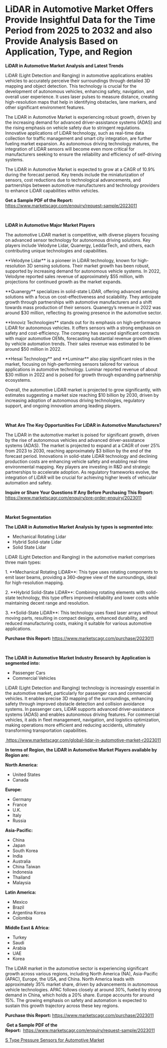 <p><h1>LiDAR in Automotive Market Offers Provide Insightful Data for the Time Period from 2025 to 2032 and also Provide Analysis Based on Application, Type, and Region</h1></p><p><strong>LiDAR in Automotive Market Analysis and Latest Trends</strong></p>
<p><p>LiDAR (Light Detection and Ranging) in automotive applications enables vehicles to accurately perceive their surroundings through detailed 3D mapping and object detection. This technology is crucial for the development of autonomous vehicles, enhancing safety, navigation, and overall user experience. It uses laser pulses to measure distance, creating high-resolution maps that help in identifying obstacles, lane markers, and other significant environment features.</p><p>The LiDAR in Automotive Market is experiencing robust growth, driven by the increasing demand for advanced driver-assistance systems (ADAS) and the rising emphasis on vehicle safety due to stringent regulations. Innovative applications of LiDAR technology, such as real-time data collection for traffic management and smart city integration, are further fueling market expansion. As autonomous driving technology matures, the integration of LiDAR sensors will become even more critical for manufacturers seeking to ensure the reliability and efficiency of self-driving systems.</p><p>The LiDAR in Automotive Market is expected to grow at a CAGR of 10.9% during the forecast period. Key trends include the miniaturization of sensors, cost reductions due to technological advancements, and partnerships between automotive manufacturers and technology providers to enhance LiDAR capabilities within vehicles.</p></p>
<p><strong>Get a Sample PDF of the Report:&nbsp;</strong> <a href="https://www.marketscagr.com/enquiry/request-sample/2023011?utm_campaign=2987&utm_medium=2&utm_source=Github&utm_content=ia&utm_term=29032025&utm_id=lidar-in-automotive">https://www.marketscagr.com/enquiry/request-sample/2023011</a></p>
<p>&nbsp;</p>
<p><strong>LiDAR in Automotive Major Market Players</strong></p>
<p><p>The automotive LiDAR market is competitive, with diverse players focusing on advanced sensor technology for autonomous driving solutions. Key players include Velodyne Lidar, Quanergy, LeddarTech, and others, each contributing unique technologies and capabilities.</p><p>**Velodyne Lidar** is a pioneer in LiDAR technology, known for high-resolution 3D sensing solutions. Their market growth has been robust, supported by increasing demand for autonomous vehicle systems. In 2022, Velodyne reported sales revenue of approximately $55 million, with projections for continued growth as the market expands.</p><p>**Quanergy** specializes in solid-state LiDAR, offering advanced sensing solutions with a focus on cost-effectiveness and scalability. They anticipate growth through partnerships with automotive manufacturers and a shift towards mass production of their sensors. Quanergy’s revenue in 2022 was around $30 million, reflecting its growing presence in the automotive sector.</p><p>**Innoviz Technologies** stands out for its emphasis on high-performance LiDAR for autonomous vehicles. It offers sensors with a strong emphasis on safety and cost-efficiency. The company has secured significant contracts with major automotive OEMs, forecasting substantial revenue growth driven by vehicle automation trends. Their sales revenue was estimated to be around $50 million in 2022.</p><p>**Hesai Technology** and **Luminar** also play significant roles in the market, focusing on high-performing sensors tailored for various applications in automotive technology. Luminar reported revenue of about $30 million in 2022 and is poised for growth through expanding partnership ecosystems.</p><p>Overall, the automotive LiDAR market is projected to grow significantly, with estimates suggesting a market size reaching $10 billion by 2030, driven by increasing adoption of autonomous driving technologies, regulatory support, and ongoing innovation among leading players.</p></p>
<p>&nbsp;</p>
<p><strong>What Are The Key Opportunities For LiDAR in Automotive Manufacturers?</strong></p>
<p><p>The LiDAR in the automotive market is poised for significant growth, driven by the rise of autonomous vehicles and advanced driver-assistance systems (ADAS). The market is projected to expand at a CAGR of over 25% from 2023 to 2030, reaching approximately $3 billion by the end of the forecast period. Innovations in solid-state LiDAR technology and declining production costs are enhancing vehicle safety and enabling real-time environmental mapping. Key players are investing in R&D and strategic partnerships to accelerate adoption. As regulatory frameworks evolve, the integration of LiDAR will be crucial for achieving higher levels of vehicular automation and safety.</p></p>
<p><strong>Inquire or Share Your Questions If Any Before Purchasing This Report:</strong> <a href="https://www.marketscagr.com/enquiry/pre-order-enquiry/2023011?utm_campaign=2987&utm_medium=2&utm_source=Github&utm_content=ia&utm_term=29032025&utm_id=lidar-in-automotive">https://www.marketscagr.com/enquiry/pre-order-enquiry/2023011</a></p>
<p>&nbsp;</p>
<p><strong>Market Segmentation</strong></p>
<p><strong>The LiDAR in Automotive Market Analysis by types is segmented into:</strong></p>
<p><ul><li>Mechanical Rotating Lidar</li><li>Hybrid Solid-state Lidar</li><li>Solid State Lidar</li></ul></p>
<p><p>LiDAR (Light Detection and Ranging) in the automotive market comprises three main types: </p><p>1. **Mechanical Rotating LiDAR**: This type uses rotating components to emit laser beams, providing a 360-degree view of the surroundings, ideal for high-resolution mapping.</p><p>2. **Hybrid Solid-State LiDAR**: Combining rotating elements with solid-state technology, this type offers improved reliability and lower costs while maintaining decent range and resolution.</p><p>3. **Solid-State LiDAR**: This technology uses fixed laser arrays without moving parts, resulting in compact designs, enhanced durability, and reduced manufacturing costs, making it suitable for various automotive applications.</p></p>
<p><strong>Purchase this Report:&nbsp;</strong><a href="https://www.marketscagr.com/purchase/2023011?utm_campaign=2987&utm_medium=2&utm_source=Github&utm_content=ia&utm_term=29032025&utm_id=lidar-in-automotive">https://www.marketscagr.com/purchase/2023011</a></p>
<p>&nbsp;</p>
<p><strong>The LiDAR in Automotive Market Industry Research by Application is segmented into:</strong></p>
<p><ul><li>Passenger Cars</li><li>Commercial Vehicles</li></ul></p>
<p><p>LiDAR (Light Detection and Ranging) technology is increasingly essential in the automotive market, particularly for passenger cars and commercial vehicles. It enables precise 3D mapping of the surroundings, enhancing safety through improved obstacle detection and collision avoidance systems. In passenger cars, LiDAR supports advanced driver-assistance systems (ADAS) and enables autonomous driving features. For commercial vehicles, it aids in fleet management, navigation, and logistics optimization, making operations more efficient and reducing accidents, ultimately transforming transportation capabilities.</p></p>
<p><a href="https://www.marketscagr.com/global-lidar-in-automotive-market-r2023011?utm_campaign=2987&utm_medium=2&utm_source=Github&utm_content=ia&utm_term=29032025&utm_id=lidar-in-automotive">&nbsp;https://www.marketscagr.com/global-lidar-in-automotive-market-r2023011</a></p>
<p><strong>In terms of Region, the LiDAR in Automotive Market Players available by Region are:</strong></p>
<p>
    <p> <strong> North America: </strong>
        <ul>
            <li>United States</li>
            <li>Canada</li>
        </ul>
        </p> 
    <p> <strong> Europe: </strong>
        <ul>
            <li>Germany</li>
            <li>France</li>
            <li>U.K.</li>
            <li>Italy</li>
            <li>Russia</li>
        </ul>
        </p> 
    <p> <strong> Asia-Pacific: </strong>
        <ul>
            <li>China</li>
            <li>Japan</li>
            <li>South Korea</li>
            <li>India</li>
            <li>Australia</li>
            <li>China Taiwan</li>
            <li>Indonesia</li>
            <li>Thailand</li>
            <li>Malaysia</li>
        </ul>
        </p> 
    <p> <strong> Latin America: </strong>
        <ul>
            <li>Mexico</li>
            <li>Brazil</li>
            <li>Argentina Korea</li>
            <li>Colombia</li>
        </ul>
        </p> 
    <p> <strong> Middle East & Africa: </strong>
        <ul>
            <li>Turkey</li>
            <li>Saudi</li>
            <li>Arabia</li>
            <li>UAE</li>
            <li>Korea</li>
        </ul>
    </p>
    </p>
<p><p>The LiDAR market in the automotive sector is experiencing significant growth across various regions, including North America (NA), Asia-Pacific (APAC), Europe, the USA, and China. North America leads with approximately 35% market share, driven by advancements in autonomous vehicle technologies. APAC follows closely at around 30%, fueled by strong demand in China, which holds a 20% share. Europe accounts for around 15%. The growing emphasis on safety and automation is expected to sustain this growth trajectory across these key regions.</p></p>
<p><strong>Purchase this Report: </strong><a href="https://www.marketscagr.com/purchase/2023011?utm_campaign=2987&utm_medium=2&utm_source=Github&utm_content=ia&utm_term=29032025&utm_id=lidar-in-automotive">https://www.marketscagr.com/purchase/2023011</a></p>
<p>&nbsp;<strong>Get a Sample PDF of the Report:&nbsp;&nbsp;</strong><a href="https://www.marketscagr.com/enquiry/request-sample/2023011?utm_campaign=2987&utm_medium=2&utm_source=Github&utm_content=ia&utm_term=29032025&utm_id=lidar-in-automotive">https://www.marketscagr.com/enquiry/request-sample/2023011</a></p>
<p><strong></strong></p>
<p><p><a href="https://github.com/alasmyayock/Market-Research-Report-List-1/blob/main/s-type-pressure-sensors-for-automotive-market.md?utm_campaign=2987&utm_medium=2&utm_source=Github&utm_content=ia&utm_term=29032025&utm_id=lidar-in-automotive">S Type Pressure Sensors for Automotive Market</a></p></p>